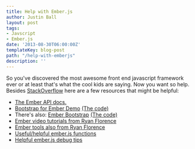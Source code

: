 ```yaml
---
title: Help with Ember.js
author: Justin Ball
layout: post
tags:
- Javscript
- Ember.js
date: '2013-08-30T06:00:00Z'
templateKey: blog-post
path: "/help-with-emberjs"
description: ''
---
```


<a>So you've discovered the most awesome front end javascript framework ever or at least that's what the cool
kids are saying. Now you want so help. Besides <a href="http://stackoverflow.com/questions/tagged/ember.js">StackOverflow</a>
here are a few resources that might be helpful:</a>

<ul>
  <li><a href="http://emberjs.com/api/">The Ember API docs.</a></li>
  <li>
    <a href="http://ember-addons.github.io/bootstrap-for-ember/dist/#/">Bootstrap for Ember Demo</a>
    <a href="https://github.com/ember-addons/bootstrap-for-ember">(The code)</a>
  <li>
    There's also:
    <a href="http://emberjs-addons.github.io/ember-bootstrap/">Ember Bootstrap</a>
    <a href="https://github.com/emberjs-addons/ember-bootstrap">(The code)</a>
  </li>
  <li><a href="http://ember101.com/">Ember video tutorials from Ryan Florence</a></li>
  <li><a href="https://github.com/rpflorence/ember-tools">Ember tools also from Ryan Florence</a></li>
  <li><a href="http://code418.com/blog/2012/03/08/useful-emberjs-functions/">Useful/helpful ember.js functions</a></li>
  <li><a href="http://www.akshay.cc/blog/2013-02-22-debugging-ember-js-and-ember-data.html">Helpful ember.js debug tips</></li>
</ul>

